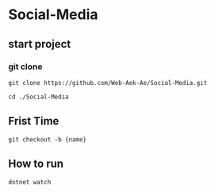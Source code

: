 # Social-Media

## start project


### git clone 
```
git clone https://github.com/Web-Aek-Ae/Social-Media.git
```

```
cd ./Social-Media
```


## Frist Time 

```
git checkout -b {name}
```

## How to run

```
dotnet watch
```



